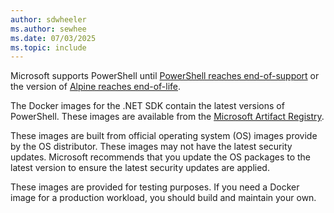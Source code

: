 ```yaml
---
author: sdwheeler
ms.author: sewhee
ms.date: 07/03/2025
ms.topic: include
---
```

<!-- markdownlint-disable first-line-h1 -->
Microsoft supports PowerShell until [PowerShell reaches end-of-support][lifecycle] or the version of
[Alpine reaches end-of-life][eol-alpine].

The Docker images for the .NET SDK contain the latest versions of PowerShell. These images are
available from the [Microsoft Artifact Registry][mcr].

These images are built from official operating system (OS) images provide by the OS distributor.
These images may not have the latest security updates. Microsoft recommends that you update the OS
packages to the latest version to ensure the latest security updates are applied.

These images are provided for testing purposes. If you need a Docker image for a production
workload, you should build and maintain your own.

[lifecycle]: /powershell/scripting/install/powershell-support-lifecycle
[eol-alpine]: https://alpinelinux.org/releases/
[mcr]: https://mcr.microsoft.com/en-us/artifact/mar/dotnet/sdk/tags
